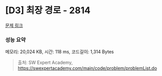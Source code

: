 # [D3] 최장 경로 - 2814 

[문제 링크](https://swexpertacademy.com/main/code/problem/problemDetail.do?contestProbId=AV7GOPPaAeMDFAXB) 

### 성능 요약

메모리: 20,024 KB, 시간: 118 ms, 코드길이: 1,314 Bytes



> 출처: SW Expert Academy, https://swexpertacademy.com/main/code/problem/problemList.do